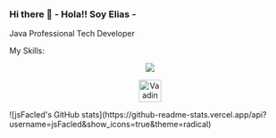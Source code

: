 ### Hi there 👋 - Hola!! Soy Elias -
Java Professional Tech Developer

<p>My Skills:<p>
<p align="center">
  <a href="https://skillicons.dev">
    <img src="https://skillicons.dev/icons?i=java,git,kubernetes,docker,aws,gitlab,hibernate,idea,react,bootstrap,ai" />
  </a>
 </p>
 <p align="center">
  <img src="https://cdn.jsdelivr.net/gh/devicons/devicon/icons/vaadin/vaadin-original.svg" alt="Vaadin" width="40" height="40"/>
</p>
 ![jsFacled's GitHub stats](https://github-readme-stats.vercel.app/api?username=jsFacled&show_icons=true&theme=radical)



<!--
**jsFacled/jsFacled** is a ✨ _special_ ✨ repository because its `README.md` (this file) appears on your GitHub profile.

Here are some ideas to get you started:

- 🔭 I’m currently working on ...
- 🌱 I’m currently learning ...
- 👯 I’m looking to collaborate on ...
- 🤔 I’m looking for help with ...
- 💬 Ask me about ...
- 📫 How to reach me: ...
- 😄 Pronouns: ...
- ⚡ Fun fact: ...
-->
